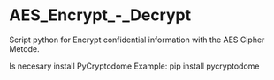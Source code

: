 # AES_Encrypt_-_Decrypt
Script python for Encrypt confidential information with the AES Cipher Metode.

Is necesary install PyCryptodome
Example:
pip install pycryptodome

